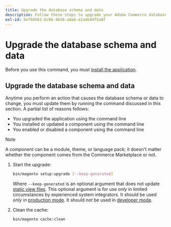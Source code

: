 ```yaml
---
title: Upgrade the database schema and data
description: Follow these steps to upgrade your Adobe Commerce database schema.
exl-id: bef04561-6c6b-4636-a8ab-a1ade44f5a8f
---
```

# Upgrade the database schema and data

Before you use this command, you must [install the application](../advanced.md).

## Upgrade the database schema and data

Anytime you perform an action that causes the database schema or data to change, you must update them by running the command discussed in this section. A partial list of reasons follows:

*  You upgraded the application using the command line
*  You installed or updated a component using the command line
*  You enabled or disabled a component using the command line

>[!NOTE]
>
>A *component* can be a module, theme, or language pack; it doesn't matter whether the component comes from the Commerce Marketplace or not.

1. Start the upgrade:

   ```bash
   bin/magento setup:upgrade [--keep-generated]
   ```

   Where `--keep-generated` is an optional argument that does not update [static view files](../../configuration/cli/static-view-file-deployment.md). This optional argument is for use *only* in limited circumstances by experienced system integrators. It should be used *only* in [production mode](../../configuration/bootstrap/application-modes.md#production-mode). It should *not* be used in [developer mode](../../configuration/bootstrap/application-modes.md#developer-mode).

1. Clean the cache:

   ```bash
   bin/magento cache:clean
   ```
